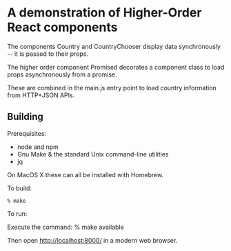 A demonstration of Higher-Order React components
================================================

The components Country and CountryChooser display data synchronously -- it is passed to their props.

The higher order component Promised decorates a component class to load props asynchronously from a promise.

These are combined in the main.js entry point to load country information from HTTP+JSON APIs.


Building
--------

Prerequisites:

 * node and npm
 * Gnu Make & the standard Unix command-line utilities
 * jq

On MacOS X these can all be installed with Homebrew.


To build:

    % make

To run:

Execute the command: 
    % make available
	
Then open [http://localhost:8000/](http://localhost:8000/) in a modern web browser.

